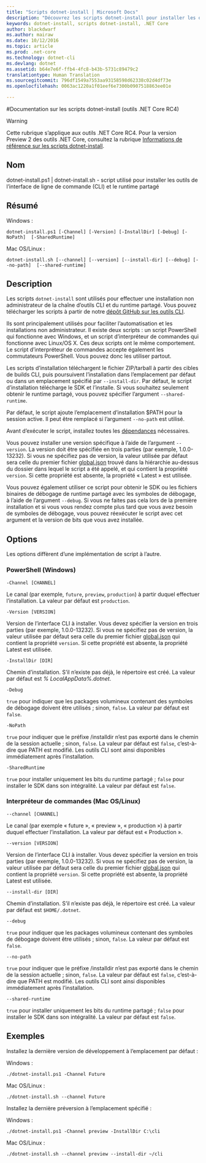 ```yaml
---
title: "Scripts dotnet-install │ Microsoft Docs"
description: "Découvrez les scripts dotnet-install pour installer les outils CLI .NET Core et le runtime partagé."
keywords: dotnet-install, scripts dotnet-install, .NET Core
author: blackdwarf
ms.author: mairaw
ms.date: 10/12/2016
ms.topic: article
ms.prod: .net-core
ms.technology: dotnet-cli
ms.devlang: dotnet
ms.assetid: b64e7e6f-ffb4-4fc8-b43b-5731c89479c2
translationtype: Human Translation
ms.sourcegitcommit: 796df1549a7553aa93158598d62338c02d4df73e
ms.openlocfilehash: 0063ac1220a1f01eef6e7300b0907518863ee01e

---
```


#<a name="dotnet-install-scripts-reference-net-core-tools-rc4"></a>Documentation sur les scripts dotnet-install (outils .NET Core RC4)

> [!WARNING]
> Cette rubrique s’applique aux outils .NET Core RC4. Pour la version Preview 2 des outils .NET Core, consultez la rubrique [Informations de référence sur les scripts dotnet-install](../../tools/dotnet-install-script.md).

## <a name="name"></a>Nom
dotnet-install.ps1 | dotnet-install.sh - script utilisé pour installer les outils de l’interface de ligne de commande (CLI) et le runtime partagé

## <a name="synopsis"></a>Résumé
Windows :

`dotnet-install.ps1 [-Channel] [-Version]
    [-InstallDir] [-Debug] [-NoPath] 
    [-SharedRuntime]`

Mac OS/Linux :

`dotnet-install.sh [--channel] [--version]
    [--install-dir] [--debug] [--no-path] 
    [--shared-runtime]`

## <a name="description"></a>Description
Les scripts `dotnet-install` sont utilisés pour effectuer une installation non administrateur de la chaîne d’outils CLI et du runtime partagé. Vous pouvez télécharger les scripts à partir de notre [dépôt GitHub sur les outils CLI](https://github.com/dotnet/cli/tree/rel/1.0.0-preview2/scripts/obtain). 

Ils sont principalement utilisés pour faciliter l’automatisation et les installations non administrateur. Il existe deux scripts : un script PowerShell qui fonctionne avec Windows, et un script d’interpréteur de commandes qui fonctionne avec Linux/OS X. Ces deux scripts ont le même comportement. Le script d’interpréteur de commandes accepte également les commutateurs PowerShell. Vous pouvez donc les utiliser partout. 

Les scripts d’installation téléchargent le fichier ZIP/tarball à partir des cibles de builds CLI, puis poursuivent l’installation dans l’emplacement par défaut ou dans un emplacement spécifié par `--install-dir`. Par défaut, le script d’installation télécharge le SDK et l’installe. Si vous souhaitez seulement obtenir le runtime partagé, vous pouvez spécifier l’argument `--shared-runtime`. 

Par défaut, le script ajoute l’emplacement d’installation $PATH pour la session active. Il peut être remplacé si l’argument `--no-path` est utilisé. 

Avant d’exécuter le script, installez toutes les [dépendances](https://github.com/dotnet/core/blob/master/Documentation/prereqs.md) nécessaires.

Vous pouvez installer une version spécifique à l’aide de l’argument `--version`. La version doit être spécifiée en trois parties (par exemple, 1.0.0-13232). Si vous ne spécifiez pas de version, la valeur utilisée par défaut sera celle du premier fichier [global.json](global-json.md) trouvé dans la hiérarchie au-dessus du dossier dans lequel le script a été appelé, et qui contient la propriété `version`. Si cette propriété est absente, la propriété « Latest » est utilisée.

Vous pouvez également utiliser ce script pour obtenir le SDK ou les fichiers binaires de débogage de runtime partagé avec les symboles de débogage, à l’aide de l’argument `--debug`. Si vous ne faites pas cela lors de la première installation et si vous vous rendez compte plus tard que vous avez besoin de symboles de débogage, vous pouvez réexécuter le script avec cet argument et la version de bits que vous avez installée. 

## <a name="options"></a>Options
Les options diffèrent d’une implémentation de script à l’autre. 

### <a name="powershell-windows"></a>PowerShell (Windows)
`-Channel [CHANNEL]`

Le canal (par exemple, `future`, `preview`, `production`) à partir duquel effectuer l’installation. La valeur par défaut est `production`.

`-Version [VERSION]`

Version de l’interface CLI à installer. Vous devez spécifier la version en trois parties (par exemple, 1.0.0-13232). Si vous ne spécifiez pas de version, la valeur utilisée par défaut sera celle du premier fichier [global.json](global-json.md) qui contient la propriété `version`. Si cette propriété est absente, la propriété Latest est utilisée.     

`-InstallDir [DIR]`

Chemin d’installation. S’il n’existe pas déjà, le répertoire est créé. La valeur par défaut est *% LocalAppData%\.dotnet*.

`-Debug`

`true` pour indiquer que les packages volumineux contenant des symboles de débogage doivent être utilisés ; sinon, `false`. La valeur par défaut est `false`.

`-NoPath`

`true` pour indiquer que le préfixe /installdir n’est pas exporté dans le chemin de la session actuelle ; sinon, `false`. La valeur par défaut est `false`, c’est-à-dire que PATH est modifié. Les outils CLI sont ainsi disponibles immédiatement après l’installation. 

`-SharedRuntime`

`true` pour installer uniquement les bits du runtime partagé ; `false` pour installer le SDK dans son intégralité. La valeur par défaut est `false`.

### <a name="bash-macoslinux"></a>Interpréteur de commandes (Mac OS/Linux)
`--channel [CHANNEL]`

Le canal (par exemple « future », « preview », « production ») à partir duquel effectuer l’installation. La valeur par défaut est « Production ».

`--version [VERSION]`

Version de l’interface CLI à installer. Vous devez spécifier la version en trois parties (par exemple, 1.0.0-13232). Si vous ne spécifiez pas de version, la valeur utilisée par défaut sera celle du premier fichier [global.json](global-json.md) qui contient la propriété `version`. Si cette propriété est absente, la propriété Latest est utilisée.     

`--install-dir [DIR]`

Chemin d’installation. S’il n’existe pas déjà, le répertoire est créé. La valeur par défaut est `$HOME/.dotnet`.

`--debug`

`true` pour indiquer que les packages volumineux contenant des symboles de débogage doivent être utilisés ; sinon, `false`. La valeur par défaut est `false`.

`--no-path`

`true` pour indiquer que le préfixe /installdir n’est pas exporté dans le chemin de la session actuelle ; sinon, `false`. La valeur par défaut est `false`, c’est-à-dire que PATH est modifié. Les outils CLI sont ainsi disponibles immédiatement après l’installation.  

`--shared-runtime`

`true` pour installer uniquement les bits du runtime partagé ; `false` pour installer le SDK dans son intégralité. La valeur par défaut est `false`.

## <a name="examples"></a>Exemples

Installez la dernière version de développement à l’emplacement par défaut :

Windows :

`./dotnet-install.ps1 -Channel Future`

Mac OS/Linux :

`./dotnet-install.sh --channel Future`

Installez la dernière préversion à l’emplacement spécifié :

Windows :

`./dotnet-install.ps1 -Channel preview -InstallDir C:\cli`

Mac OS/Linux :

`./dotnet-install.sh --channel preview --install-dir ~/cli`



<!--HONumber=Feb17_HO2-->


